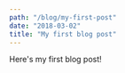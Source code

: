 ```yaml
---
path: "/blog/my-first-post"
date: "2018-03-02"
title: "My first blog post"
---
```


Here's my first blog post!
